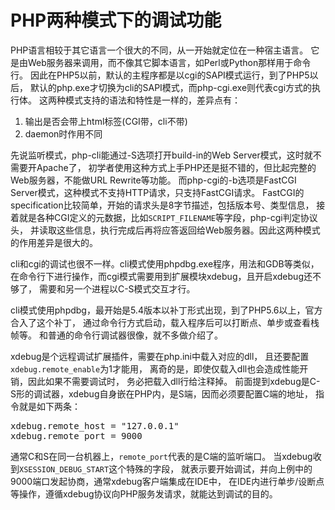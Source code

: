PHP两种模式下的调试功能
====
PHP语言相较于其它语言一个很大的不同，从一开始就定位在一种宿主语言。
它是由Web服务器来调用，而不像其它脚本语言，如Perl或Python那样用于命令行。
因此在PHP5以前，默认的主程序都是以cgi的SAPI模式运行，到了PHP5以后，
默认的php.exe才切换为cli的SAPI模式，而php-cgi.exe则代表cgi方式的执行体。
这两种模式支持的语法和特性是一样的，差异点有：

1. 输出是否会带上html标签(CGI带，cli不带)
2. daemon时作用不同

先说监听模式，php-cli能通过-S选项打开build-in的Web Server模式，这时就不需要开Apache了，
初学者使用这种方式上手PHP还是挺不错的，但比起完整的Web服务器，不能做URL Rewrite等功能。
而php-cgi的-b选项是FastCGI Server模式，这种模式不支持HTTP请求，只支持FastCGI请求。
FastCGI的specification比较简单，开始的请求头是8字节描述，包括版本号、类型信息，
接着就是各种CGI定义的元数据，比如`SCRIPT_FILENAME`等字段，php-cgi判定协议头，
并读取这些信息，执行完成后再将应答返回给Web服务器。因此这两种模式的作用差异是很大的。

cli和cgi的调试也很不一样。cli模式使用phpdbg.exe程序，用法和GDB等类似，
在命令行下进行操作，而cgi模式需要用到扩展模块xdebug，且开启xdebug还不够了，
需要和另一个进程以C-S模式交互才行。

cli模式使用phpdbg，最开始是5.4版本以补丁形式出现，到了PHP5.6以上，官方合入了这个补丁，
通过命令行方式启动，载入程序后可以打断点、单步或查看栈帧等。
和普通的命令行调试器很像，就不多做介绍了。

xdebug是个远程调试扩展插件，需要在php.ini中载入对应的dll，
且还要配置`xdebug.remote_enable`为1才能用，
离奇的是，即使仅载入dll也会造成性能开销，因此如果不需要调试时，
务必把载入dll行给注释掉。
前面提到xdebug是C-S形的调试器，xdebug自身嵌在PHP内，是S端，因而必须要配置C端的地址，
指令就是如下两条：
<pre>
xdebug.remote_host = "127.0.0.1"
xdebug.remote_port = 9000
</pre>
通常C和S在同一台机器上，`remote_port`代表的是C端的监听端口。
当xdebug收到`XSESSION_DEBUG_START`这个特殊的字段，
就表示要开始调试，并向上例中的9000端口发起协商，通常xdebug客户端集成在IDE中，
在IDE内进行单步/设断点等操作，遵循xdebug协议向PHP服务发请求，就能达到调试的目的。
